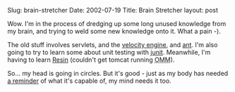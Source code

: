 Slug: brain-stretcher
Date: 2002-07-19
Title: Brain Stretcher
layout: post

Wow. I&#39;m in the process of dredging up some long unused knowledge from my brain, and trying to weld some new knowledge onto it. What a pain -).

The old stuff involves servlets, and the <a href="http://jakarta.apache.org/velocity">velocity engine</a>, and <a href="http://jakarta.apache.org/ant">ant</a>. I&#39;m also going to try to learn some about unit testing with <a href="http://www.junit.org/index.htm">junit</a>. Meanwhile, I&#39;m having to learn <a href="http://www.caucho.com/resin/">Resin</a> (couldn&#39;t get tomcat running <acronym title="On My Machine">OMM</acronym>).

So... my head is going in circles. But it&#39;s good - just as my body has needed <a href="http://www.redmonk.net/2002/07/15#item1350">a reminder</a> of what it&#39;s capable of, my mind needs it too.
